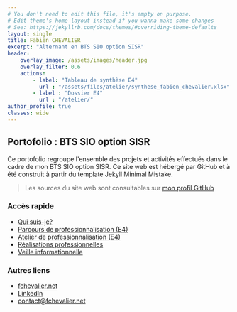 ```yaml
---
# You don't need to edit this file, it's empty on purpose.
# Edit theme's home layout instead if you wanna make some changes
# See: https://jekyllrb.com/docs/themes/#overriding-theme-defaults
layout: single
title: Fabien CHEVALIER
excerpt: "Alternant en BTS SIO option SISR"
header:
    overlay_image: /assets/images/header.jpg
    overlay_filter: 0.6
    actions:
        - label: "Tableau de synthèse E4"
          url : "/assets/files/atelier/synthese_fabien_chevalier.xlsx"
        - label : "Dossier E4"
          url : "/atelier/"
author_profile: true
classes: wide
---
```

## Portofolio : BTS SIO option SISR

Ce portofolio regroupe l'ensemble des projets et activités effectués dans le cadre de mon BTS SIO option SISR. Ce site web est hébergé par GitHub et à été construit à partir du template Jekyll Minimal Mistake.

> Les sources du site web sont consultables sur [mon profil GitHub](https://github.com/fabienchevalier/bts)

### Accès rapide

- [Qui suis-je?](/bts/presentation)
- [Parcours de professionnalisation (E4)](/bts/ppe)
- [Atelier de professionnalisation (E4)](/bts/atelier)
- [Réalisations professionnelles](/bts/e5)
- [Veille informationnelle](/bts/veille) 

### Autres liens

- [fchevalier.net](https://fchevalier.net)
- [LinkedIn](https://www.linkedin.com/in/fabche/)
- [contact@fchevalier.net](mailto:contact@fchevalier.net)


